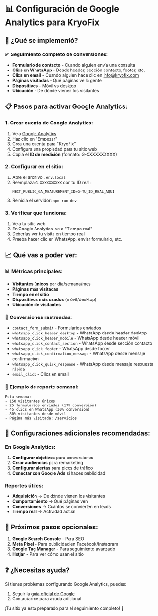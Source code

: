 # 📊 Configuración de Google Analytics para KryoFix

## 🚀 ¿Qué se implementó?

### ✅ Seguimiento completo de conversiones:
- **Formulario de contacto** - Cuando alguien envía una consulta
- **Clics en WhatsApp** - Desde header, sección contacto, footer, etc.
- **Clics en email** - Cuando alguien hace clic en info@kryofix.com
- **Páginas visitadas** - Qué páginas ve la gente
- **Dispositivos** - Móvil vs desktop
- **Ubicación** - De dónde vienen los visitantes

## 📋 Pasos para activar Google Analytics:

### 1. Crear cuenta de Google Analytics:
1. Ve a [Google Analytics](https://analytics.google.com/)
2. Haz clic en "Empezar"
3. Crea una cuenta para "KryoFix"
4. Configura una propiedad para tu sitio web
5. Copia el **ID de medición** (formato: G-XXXXXXXXXX)

### 2. Configurar en el sitio:
1. Abre el archivo `.env.local`
2. Reemplaza `G-XXXXXXXXXX` con tu ID real:
   ```
   NEXT_PUBLIC_GA_MEASUREMENT_ID=G-TU_ID_REAL_AQUI
   ```
3. Reinicia el servidor: `npm run dev`

### 3. Verificar que funciona:
1. Ve a tu sitio web
2. En Google Analytics, ve a "Tiempo real"
3. Deberías ver tu visita en tiempo real
4. Prueba hacer clic en WhatsApp, enviar formulario, etc.

## 📈 Qué vas a poder ver:

### 📊 Métricas principales:
- **Visitantes únicos** por día/semana/mes
- **Páginas más visitadas**
- **Tiempo en el sitio**
- **Dispositivos más usados** (móvil/desktop)
- **Ubicación de visitantes**

### 🎯 Conversiones rastreadas:
- `contact_form_submit` - Formularios enviados
- `whatsapp_click_header_desktop` - WhatsApp desde header desktop
- `whatsapp_click_header_mobile` - WhatsApp desde header móvil
- `whatsapp_click_contact_section` - WhatsApp desde sección contacto
- `whatsapp_click_footer` - WhatsApp desde footer
- `whatsapp_click_confirmation_message` - WhatsApp desde mensaje confirmación
- `whatsapp_click_quick_response` - WhatsApp desde mensaje respuesta rápida
- `email_click` - Clics en email

### 📱 Ejemplo de reporte semanal:
```
Esta semana:
- 150 visitantes únicos
- 25 formularios enviados (17% conversión)
- 45 clics en WhatsApp (30% conversión)
- 80% visitantes desde móvil
- Página más visitada: /servicios
```

## 🔧 Configuraciones adicionales recomendadas:

### En Google Analytics:
1. **Configurar objetivos** para conversiones
2. **Crear audiencias** para remarketing
3. **Configurar alertas** para picos de tráfico
4. **Conectar con Google Ads** si haces publicidad

### Reportes útiles:
- **Adquisición** → De dónde vienen los visitantes
- **Comportamiento** → Qué páginas ven
- **Conversiones** → Cuántos se convierten en leads
- **Tiempo real** → Actividad actual

## 🎯 Próximos pasos opcionales:

1. **Google Search Console** - Para SEO
2. **Meta Pixel** - Para publicidad en Facebook/Instagram
3. **Google Tag Manager** - Para seguimiento avanzado
4. **Hotjar** - Para ver cómo usan el sitio

## ❓ ¿Necesitas ayuda?

Si tienes problemas configurando Google Analytics, puedes:
1. Seguir la [guía oficial de Google](https://support.google.com/analytics/answer/9304153)
2. Contactarme para ayuda adicional

¡Tu sitio ya está preparado para el seguimiento completo! 🚀
